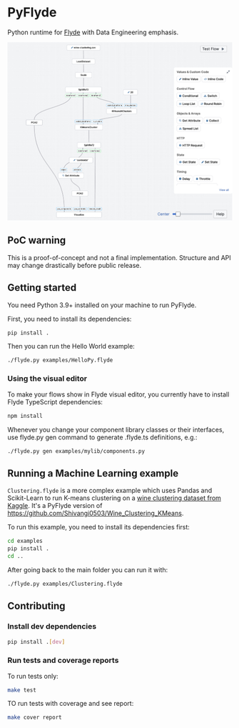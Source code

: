 # PyFlyde

Python runtime for [Flyde](https://github.com/flydelabs/flyde) with Data Engineering emphasis.

![Example graph running K-means clustering with Pandas and Scikit-learn](./clustering_example.png)

## PoC warning

This is a proof-of-concept and not a final implementation. Structure and API may change drastically before public release.

## Getting started

You need Python 3.9+ installed on your machine to run PyFlyde.

First, you need to install its dependencies:

```bash
pip install .
```

Then you can run the Hello World example:

```bash
./flyde.py examples/HelloPy.flyde
```

### Using the visual editor

To make your flows show in Flyde visual editor, you currently have to install Flyde TypeScript dependencies:

```bash
npm install
```

Whenever you change your component library classes or their interfaces, use flyde.py gen command to generate .flyde.ts definitions, e.g.:

```bash
./flyde.py gen examples/mylib/components.py
```

## Running a Machine Learning example

`Clustering.flyde` is a more complex example which uses Pandas and Scikit-Learn to run K-means clustering on a [wine clustering dataset from Kaggle](https://www.kaggle.com/harrywang/wine-dataset-for-clustering). It's a PyFlyde version of https://github.com/Shivangi0503/Wine_Clustering_KMeans.

To run this example, you need to install its dependencies first:

```bash
cd examples
pip install .
cd ..
```

After going back to the main folder you can run it with:

```bash
./flyde.py examples/Clustering.flyde
```

## Contributing

### Install dev dependencies

```bash
pip install .[dev]
```

### Run tests and coverage reports

To run tests only:

```bash
make test
```

TO run tests with coverage and see report:

```bash
make cover report
```
